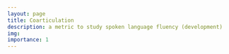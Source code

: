 ```yaml
---
layout: page
title: Coarticulation
description: a metric to study spoken language fluency (development)
img:
importance: 1
---
```

